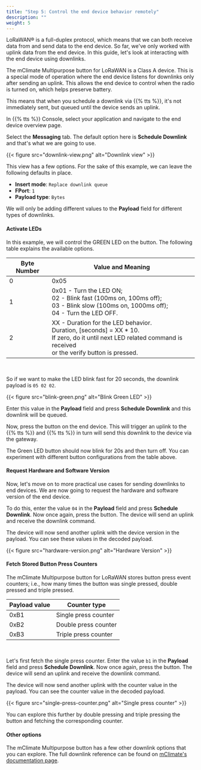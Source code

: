 ```yaml
---
title: "Step 5: Control the end device behavior remotely"
description: ""
weight: 5
---
```


LoRaWAN® is a full-duplex protocol, which means that we can both receive data from and send data to the end device. So far, we've only worked with uplink data from the end device. In this guide, let's look at interacting with the end device using downlinks.

<!--more-->

The mClimate Multipurpose button for LoRaWAN is a Class A device. This is a special mode of operation where the end device listens for downlinks only after sending an uplink. This allows the end device to control when the radio is turned on, which helps preserve battery.

This means that when you schedule a downlink via {{% tts %}}, it's not immediately sent, but queued until the device sends an uplink.

In {{% tts %}} Console, select your application and navigate to the end device overview page.

Select the **Messaging** tab. The default option here is **Schedule Downlink** and that's what we are going to use.

{{< figure src="downlink-view.png" alt="Downlink view" >}}

This view has a few options. For the sake of this example, we can leave the following defaults in place.

- **Insert mode**: `Replace downlink queue`
- **FPort**: `1`
- **Payload type**: `Bytes`

We will only be adding different values to the **Payload** field for different types of downlinks.

#### Activate LEDs

In this example, we will control the GREEN LED on the button. The following table explains the available options.

<div class="fixed-table">

| Byte Number | Value and Meaning                                                                                                                                                             |
| ----------- | ----------------------------------------------------------------------------------------------------------------------------------------------------------------------------- |
| 0           | 0x05                                                                                                                                                                          |
| 1           | 0x01 - Turn the LED ON; <br> 02 - Blink fast (100ms on, 100ms off); <br> 03 - Blink slow (100ms on, 1000ms off); <br> 04 - Turn the LED OFF.                                  |
| 2           | XX - Duration for the LED behavior. <br> Duration, [seconds] = XX \* 10. <br> If zero, do it until next LED related command is received <br> or the verify button is pressed. |

</br>
</div>

So if we want to make the LED blink fast for 20 seconds, the downlink payload is `05 02 02`.

{{< figure src="blink-green.png" alt="Blink Green LED" >}}

Enter this value in the **Payload** field and press **Schedule Downlink** and this downlink will be queued.

Now, press the button on the end device. This will trigger an uplink to the {{% tts %}} and {{% tts %}} in turn will send this downlink to the device via the gateway.

The Green LED button should now blink for 20s and then turn off. You can experiment with different button configurations from the table above.

#### Request Hardware and Software Version

Now, let's move on to more practical use cases for sending downlinks to end devices. We are now going to request the hardware and software version of the end device.

To do this, enter the value `04` in the **Payload** field and press **Schedule Downlink**. Now once again, press the button. The device will send an uplink and receive the downlink command.

The device will now send another uplink with the device version in the payload. You can see these values in the decoded payload.

{{< figure src="hardware-version.png" alt="Hardware Version" >}}

#### Fetch Stored Button Press Counters

The mClimate Multipurpose button for LoRaWAN stores button press event counters; i.e., how many times the button was single pressed, double pressed and triple pressed.

<div class="fixed-table">

| Payload value | Counter type         |
| ------------- | -------------------- |
| 0xB1          | Single press counter |
| 0xB2          | Double press counter |
| 0xB3          | Triple press counter |

</br>
</div>

Let's first fetch the single press counter. Enter the value `b1` in the **Payload** field and press **Schedule Downlink**. Now once again, press the button. The device will send an uplink and receive the downlink command.

The device will now send another uplink with the counter value in the payload. You can see the counter value in the decoded payload.

{{< figure src="single-press-counter.png" alt="Single press counter" >}}

You can explore this further by double pressing and triple pressing the button and fetching the corresponding counter.

#### Other options

The mClimate Multipurpose button has a few other downlink options that you can explore. The full downlink reference can be found on [mClimate's documentation page](https://docs.mclimate.eu/mclimate-lorawan-devices/devices/mclimate-multipurpose-button-lorawan/mclimate-button-lorawan-device-communication-protocol).
